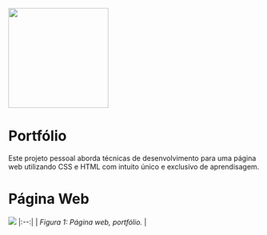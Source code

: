 
<p> <img src="https://upload.wikimedia.org/wikipedia/commons/1/10/CSS3_and_HTML5_logos_and_wordmarks.svg" width="200">  

# Portfólio
Este projeto pessoal aborda técnicas de desenvolvimento para uma página web utilizando CSS e HTML com intuito único e exclusivo de aprendisagem.

# Página Web

![](https://github.com/andersonleitee/html_css/blob/main/assets/Portfolio.png?raw=true) 
|:--:| 
| *Figura 1: Página web, portfólio.* |

  
